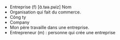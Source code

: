 - Entreprise (f) [ɑ̃.tʁə.pʁiz] Nom
- Organisation qui fait du commerce.
- Công ty
- Company
- Mon père travaille dans une entreprise.
- Entrepreneur (m) : personne qui crée une entreprise